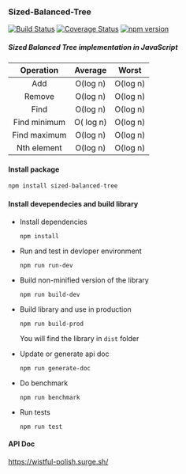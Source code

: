 
### Sized-Balanced-Tree 
[![Build Status](https://travis-ci.org/pallab-gain/Sized-Balanced-Tree.svg?branch=master)](https://travis-ci.org/pallab-gain/Sized-Balanced-Tree) [![Coverage Status](https://coveralls.io/repos/github/pallab-gain/Sized-Balanced-Tree/badge.svg)](https://coveralls.io/github/pallab-gain/Sized-Balanced-Tree) [![npm version](https://badge.fury.io/js/sized-balanced-tree.svg)](https://badge.fury.io/js/sized-balanced-tree)



##### Sized Balanced Tree implementation in JavaScript  



|  Operation   |  Average  |  Worst   |
| :----------: | :-------: | :------: |
|     Add      | O(log n)  | O(log n) |
|    Remove    | O(log n)  | O(log n) |
|     Find     | O(log n)  | O(log n) |
| Find minimum | O( log n) | O(log n) |
| Find maximum | O(log n)  | O(log n) |
| Nth element  | O(log n)  | O(log n) |


#### Install package
```js
npm install sized-balanced-tree 
```

#### Install devependecies and build library

- Install dependencies

  `npm install`

- Run and test in devloper environment

  `npm run run-dev`

- Build non-minified version of the library

  `npm run build-dev`

- Build library and use in production

  `npm run build-prod`

  You will find the library in `dist` folder

- Update or generate api doc

  `npm run generate-doc`
  
- Do benchmark

  `npm run benchmark`
  
- Run tests

  `npm run test`



#### API Doc

https://wistful-polish.surge.sh/

